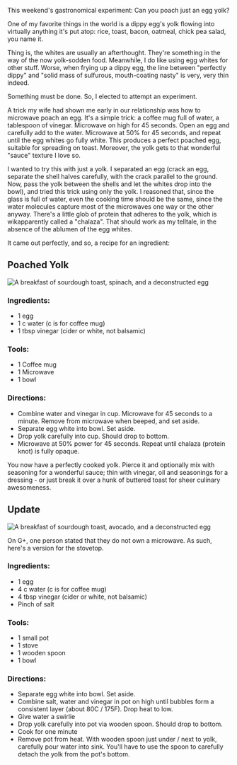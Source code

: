 This weekend's gastronomical experiment: Can you poach just an egg yolk?

One of my favorite things in the world is a dippy egg's yolk flowing into virtually anything it's put atop: rice, toast, bacon, oatmeal, chick pea salad, you name it.

Thing is, the whites are usually an afterthought.  They're something in the way of the now yolk-sodden food.  Meanwhile, I do like using egg whites for other stuff.  Worse, when frying up a dippy egg, the line between "perfectly dippy" and "solid mass of sulfurous, mouth-coating nasty" is very, very thin indeed.

Something must be done.  So, I elected to attempt an experiment.

A trick my wife had shown me early in our relationship was how to microwave poach an egg.  It's a simple trick: a coffee mug full of water, a tablespoon of vinegar.  Microwave on high for 45 seconds.  Open an egg and carefully add to the water.  Microwave at 50% for 45 seconds, and repeat until the egg whites go fully white.  This produces a perfect poached egg, suitable for spreading on toast.  Moreover, the yolk gets to that wonderful "sauce" texture I love so.

I wanted to try this with just a yolk.  I separated an egg (crack an egg, separate the shell halves carefully, with the crack parallel to the ground.  Now, pass the yolk between the shells and let the whites drop into the bowl), and tried this trick using only the yolk.  I reasoned that, since the glass is full of water, even the cooking time should be the same, since the water molecules capture most of the microwaves one way or the other anyway.  There's a little glob of protein that adheres to the yolk, which is wikapparently called a "chalaza". That should work as my telltale, in the absence of the ablumen of the egg whites.

It came out perfectly, and so, a recipe for an ingredient:

Poached Yolk
------------
![A breakfast of sourdough toast, spinach, and a deconstructed egg][Breakfast1]

### Ingredients: 

* 1 egg
* 1 c water (c is for coffee mug)
* 1 tbsp vinegar (cider or white, not balsamic)

### Tools:

* 1 Coffee mug
* 1 Microwave
* 1 bowl

### Directions:

* Combine water and vinegar in cup. Microwave for 45 seconds to a minute.  Remove from microwave when beeped, and set aside.
* Separate egg white into bowl.  Set aside.
* Drop yolk carefully into cup. Should drop to bottom.
* Microwave at 50% power for 45 seconds.  Repeat until chalaza (protein knot) is fully opaque.

You now have a perfectly cooked yolk.  Pierce it and optionally mix with seasoning for a wonderful sauce; thin with vinegar, oil and seasonings for a dressing - or just break it over a hunk of buttered toast for sheer culinary awesomeness.

Update
------
![A breakfast of sourdough toast, avocado, and a deconstructed egg][Breakfast2]

On G+, one person stated that they do not own a microwave.  As such, here's a version for the stovetop.

### Ingredients: 

* 1 egg
* 4 c water (c is for coffee mug)
* 4 tbsp vinegar (cider or white, not balsamic)
* Pinch of salt

### Tools:

* 1 small pot
* 1 stove
* 1 wooden spoon
* 1 bowl

### Directions:

* Separate egg white into bowl.  Set aside.
* Combine salt, water and vinegar in pot on high until bubbles form a consistent layer (about 80C / 175F).  Drop heat to low.
* Give water a swirlie
* Drop yolk carefully into pot via wooden spoon. Should drop to bottom.
* Cook for one minute
* Remove pot from heat.  With wooden spoon just under / next to yolk, carefully pour water into sink.  You'll have to use the spoon to carefully detach the yolk from the pot's bottom.

[Breakfast1]: https://lh4.googleusercontent.com/-6ytEMvtKE9w/TsZzGPeZHpI/AAAAAAAAAUs/jeEke0TfaV8/h301/IMG_20111118_100016.jpg
[Breakfast2]: https://lh3.googleusercontent.com/-8be3HhTZm8Y/TskmJgZv1bI/AAAAAAAAAV0/w3_u6ub_Das/h301/IMG_20111120_104156.jpg